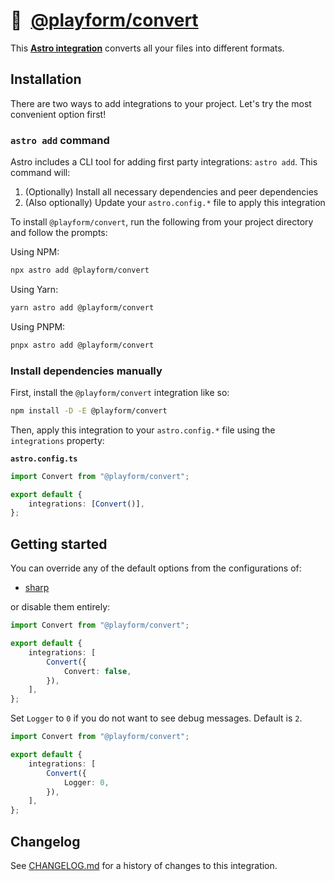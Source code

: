 # 🫶 [@playform/convert]

This **[Astro integration][astro-integration]** converts all your files into
different formats.

## Installation

There are two ways to add integrations to your project. Let's try the most
convenient option first!

### `astro add` command

Astro includes a CLI tool for adding first party integrations: `astro add`. This
command will:

1. (Optionally) Install all necessary dependencies and peer dependencies
2. (Also optionally) Update your `astro.config.*` file to apply this integration

To install `@playform/convert`, run the following from your project directory and
follow the prompts:

Using NPM:

```sh
npx astro add @playform/convert
```

Using Yarn:

```sh
yarn astro add @playform/convert
```

Using PNPM:

```sh
pnpx astro add @playform/convert
```

### Install dependencies manually

First, install the `@playform/convert` integration like so:

```sh
npm install -D -E @playform/convert
```

Then, apply this integration to your `astro.config.*` file using the
`integrations` property:

**`astro.config.ts`**

```ts
import Convert from "@playform/convert";

export default {
	integrations: [Convert()],
};
```

## Getting started

You can override any of the default options from the configurations of:

-   [sharp](src/Option/Image.ts)

or disable them entirely:

```ts
import Convert from "@playform/convert";

export default {
	integrations: [
		Convert({
			Convert: false,
		}),
	],
};
```

Set `Logger` to `0` if you do not want to see debug messages. Default is `2`.

```ts
import Convert from "@playform/convert";

export default {
	integrations: [
		Convert({
			Logger: 0,
		}),
	],
};
```

[@playform/convert]: https://npmjs.org/@playform/convert
[astro-integration]: https://docs.astro.build/en/guides/integrations-guide/

## Changelog

See [CHANGELOG.md](CHANGELOG.md) for a history of changes to this integration.
